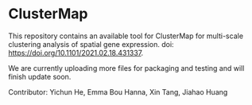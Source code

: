 # ClusterMap

This repository contains an available tool for ClusterMap for multi-scale clustering analysis of spatial gene expression.
doi: https://doi.org/10.1101/2021.02.18.431337. 



We are currently uploading more files for packaging and testing and will finish update soon.




Contributor: Yichun He, Emma Bou Hanna, Xin Tang, Jiahao Huang
